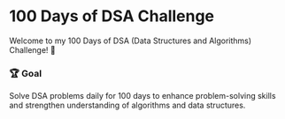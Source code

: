 # 100 Days of DSA Challenge

Welcome to my 100 Days of DSA (Data Structures and Algorithms) Challenge! 🚀

### 🏆 Goal
Solve DSA problems daily for 100 days to enhance problem-solving skills and strengthen understanding of algorithms and data structures.
